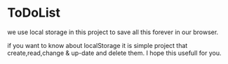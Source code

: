 # ToDoList

we use local storage in this project to save all this forever in our browser.

if you want to know about localStorage it is simple project that create,read,change & up-date and delete them.
I hope this usefull for you.


